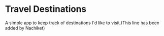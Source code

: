 # Travel Destinations

A simple app to keep track of destinations I'd like to visit.(This line has been added by Nachiket)
